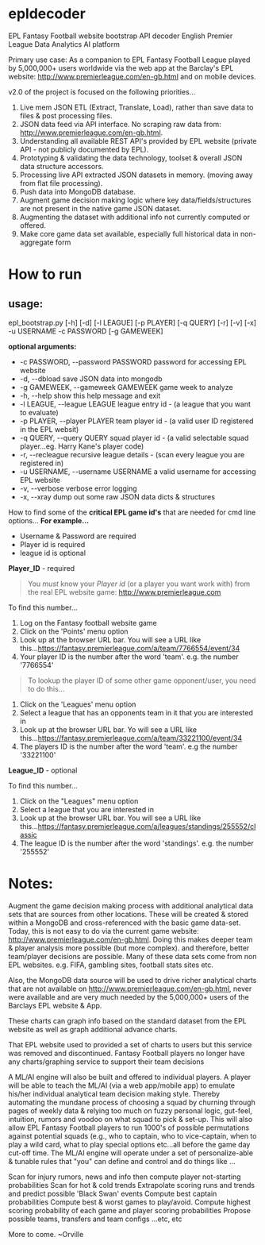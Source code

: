 # epldecoder
EPL Fantasy Football website bootstrap API decoder
English Premier League Data Analytics AI platform

Primary use case: As a companion to EPL Fantasy Football League played by 5,000,000+ users worldwide via the web app at the Barclay's EPL website: http://www.premierleague.com/en-gb.html and on mobile devices.

v2.0 of the project is focused on the following priorities...

1. Live mem JSON ETL (Extract, Translate, Load), rather than save data to files & post processing files.
2. JSON data feed via API interface. No scraping raw data from: http://www.premierleague.com/en-gb.html.
3. Understanding all available REST API's provided by EPL website (private API - not publicly documented by EPL).
4. Prototyping & validating the data technology, toolset & overall JSON data structure accessors.
5. Processing live API extracted JSON datasets in memory. (moving away from flat file processing).
6. Push data into MongoDB database.
7. Augment game decision making logic where key data/fields/structures are not present in the native game JSON dataset.
8. Augmenting the dataset with additional info not currently computed or offered.
9. Make core game data set available, especially full historical data in non-aggregate form

How to run
=================================
## usage:
   epl_bootstrap.py [-h] [-d] [-l LEAGUE] [-p PLAYER] [-q QUERY] [-r] [-v] [-x] -u USERNAME -c PASSWORD [-g GAMEWEEK]

**optional arguments:**
- -c PASSWORD, --password PASSWORD  password for accessing EPL website
- -d, --dbload                      save JSON data into mongodb
- -g GAMEWEEK, --gameweek GAMEWEEK  game week to analyze
- -h, --help                        show this help message and exit
- -l LEAGUE, --league LEAGUE        league entry id - (a league that you want to evaluate)
- -p PLAYER, --player PLAYER        team player id - (a valid user ID registered in the EPL websit)
- -q QUERY, --query QUERY           squad player id - (a valid selectable squad player...eg. Harry Kane's player code)
- -r, --recleague                   recursive league details - (scan every league you are registered in)
- -u USERNAME, --username USERNAME  a valid username for accessing EPL website
- -v, --verbose                     verbose error logging
- -x, --xray                        dump out some raw JSON data dicts & structures

How to find some of the **critical EPL game id's** that are needed for cmd line options...
**For example...**
- Username & Password are required
- Player id is required
- league id is optional

**Player_ID** - required
>You *must* know your *Player id* (or a player you want work with) from the real EPL website game: http://www.premierleague.com

To find this number...

1. Log on the Fantasy football website game
2. Click on the 'Points' menu option
3. Look up at the browser URL bar. You will see a URL like this...https://fantasy.premierleague.com/a/team/7766554/event/34
4. Your player ID is the number after the word 'team'. e.g. the number '7766554'

>To lookup the player ID of some other game opponent/user, you need to do this...
1. Click on the 'Leagues' menu option
2. Select a league that has an opponents team in it that you are interested in
3. Look up at the browser URL bar. Yo will see a URL like this...https://fantasy.premierleague.com/a/team/33221100/event/34
4. The players ID is the number after the word 'team'. e.g the number '33221100'

**League_ID** - optional

To find this number...

1. Click on the "Leagues" menu option
2. Select a league that you are interested in
3. Look up at the browser URL bar. You will see a URL like this...https://fantasy.premierleague.com/a/leagues/standings/255552/classic
4. The league ID is the number after the word 'standings'. e.g. the number '255552'


Notes:
=================================
Augment the game decision making process with additional analytical data sets that are sources from other locations. These will be created & stored within a MongoDB and cross-referenced with the basic game data-set. Today, this is not easy to do via the current game website: http://www.premierleague.com/en-gb.html. Doing this makes deeper team & player analysis more possible (but more complex). and therefore, better team/player decisions are possible. Many of these data sets come from non EPL websites. e.g. FIFA, gambling sites, football stats sites etc.

Also, the MongoDB data source will be used to drive richer analytical charts that are not available on http://www.premierleague.com/en-gb.html, never were available and are very much needed by the 5,000,000+ users of the Barclays EPL website & App.

These charts can graph info based on the standard dataset from the EPL website as well as graph additional advance charts.

That EPL website used to provided a set of charts to users but this service was removed and discontinued. Fantasy Football players no longer have any charts/graphing service to support their team decisions

A ML/AI engine will also be built and offered to individual players. A player will be able to teach the ML/AI (via a web app/mobile app) to emulate his/her individual analytical team decision making style. Thereby automating the mundane process of choosing a squad by churning through pages of weekly data & relying too much on fuzzy personal logic, gut-feel, intuition, rumors and voodoo on what squad to pick & set-up. This will also allow EPL Fantasy Football players to run 1000's of possible permutations against potential squads (e.g., who to captain, who to vice-captain, when to play a wild card, what to play special options etc...all before the game day cut-off time.
The ML/AI engine will operate under a set of personalize-able & tunable rules that "you" can define and control and do things like ...

Scan for injury rumors, news and info then compute player not-starting probabilities
Scan for hot & cold trends
Extrapolate scoring runs and trends and predict possible 'Black Swan' events
Compute best captain probabilities
Compute best & worst games to play/avoid.
Compute highest scoring probability of each game and player scoring probabilities
Propose possible teams, transfers and team configs
...etc, etc

More to come. ~Orville
